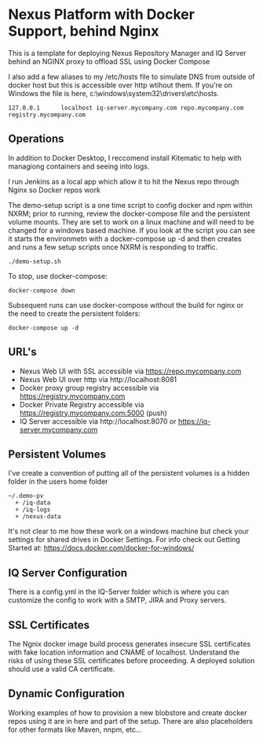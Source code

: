 # Nexus Platform with Docker Support, behind Nginx

This is a template for deploying Nexus Repository Manager and IQ Server behind an NGINX proxy to offload SSL using Docker Compose

I also add a few aliases to my /etc/hosts file to simulate DNS from outside of docker host but this is accessible over http wtihout them. If you're on Windows the file is here, c:\windows\system32\drivers\etc\hosts.

```
127.0.0.1      localhost iq-server.mycompany.com repo.mycompany.com registry.mycompany.com
```

## Operations

In addition to Docker Desktop, I reccomend install Kitematic to help with managiong containers and seeing into logs.

I run Jenkins as a local app which allow it to hit the Nexus repo through Nginx so Docker repos work

The demo-setup script is a one time script to config docker and npm within NXRM; prior to running, review the docker-compose file and the persistent volume mounts. They are set to work on a linux machine and will need to be changed for a windows based machine. If you look at the script you can see it starts the environmetn with a docker-compose up -d and then creates and runs a few setup scripts once NXRM is responding to traffic.
```
./demo-setup.sh
```

To stop, use docker-compose:

```
docker-compose down
```

Subsequent runs can use docker-compose without the build for nginx or the need to create the persistent folders:

```
docker-compose up -d
```

## URL's

- Nexus Web UI with SSL accessible via https://repo.mycompany.com
- Nexus Web UI over http via http://localhost:8081
- Docker proxy group registry accessible via https://registry.mycompany.com
- Docker Private Registry accessible via https://registry.mycompany.com:5000  (push)
- IQ Server accessible via http://localhost:8070 or https://iq-server.mycompany.com

## Persistent Volumes

I've create a convention of putting all of the persistent volumes is a hidden folder in the users home folder
```
~/.demo-pv
  + /iq-data
  + /iq-logs
  + /nexus-data
```
It's not clear to me how these work on a windows machine but check your settings for shared drives in Docker Settings. For info check out Getting Started at: https://docs.docker.com/docker-for-windows/

## IQ Server Configuration

There is a config.yml in the IQ-Server folder which is where you can customize the config to work with a SMTP, JIRA and Proxy servers.

## SSL Certificates

The Ngnix docker image build process generates insecure SSL certificates with fake location information and CNAME of localhost. Understand the risks of using these SSL certificates before proceeding. A deployed solution should use a valid CA certificate.


## Dynamic Configuration

Working examples of how to provision a new blobstore and create docker repos using it are in here and part of the setup. There are also placeholders for other formats like Maven, nnpm, etc...
